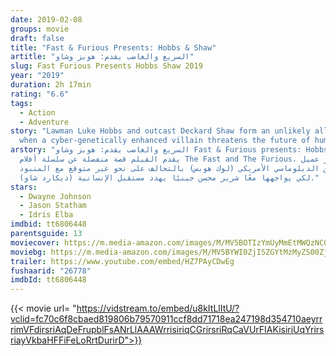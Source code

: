 ```yaml
---
date: 2019-02-08
groups: movie
draft: false
title: "Fast & Furious Presents: Hobbs & Shaw"
artitle: "السريع والغاضب يقدم: هوبز وشاو"
slug: Fast Furious Presents Hobbs Shaw 2019
year: "2019"
duration: 2h 17min
rating: "6.6"
tags:
  - Action
  - Adventure
story: "Lawman Luke Hobbs and outcast Deckard Shaw form an unlikely alliance
  when a cyber-genetically enhanced villain threatens the future of humanity. "
arstory: "السريع والغاضب يقدم: هوبز وشاو Fast & Furious presents: Hobbs & Shaw
  يقدم الفيلم قصة منفصلة عن سلسلة أفلام The Fast and The Furious، حيث يقرر عميل
  اﻷمن الدبلوماسي اﻷمريكي (لوك هوبس) بالتحالف على نحو غير متوقع مع المنبوذ
  (ديكارد شاو) لكي يواجهها معًا شرير محسن جينيًا يهدد مستقبل الإنسانية."
stars:
  - Dwayne Johnson
  - Jason Statham
  - Idris Elba
imdbid: tt6806448
parentsguide: 13
moviecover: https://m.media-amazon.com/images/M/MV5BOTIzYmUyMmEtMWQzNC00YzExLTk3MzYtZTUzYjMyMmRiYzIwXkEyXkFqcGdeQXVyMDM2NDM2MQ@@._V1_UY268_CR1,0,182,268_AL_.jpg
moviebg: https://m.media-amazon.com/images/M/MV5BYWI0ZjI5ZGYtMzMyZS00ZjdkLWFkYzgtMjlkYmVkZTAwODRjXkEyXkFqcGdeQXVyMTkxNjUyNQ@@._V1_SX1777_CR0,0,1777,943_AL_.jpg
trailer: https://www.youtube.com/embed/HZ7PAyCDwEg
fushaarid: "26778"
imdbId: tt6806448
---
```


{{< movie url= "https://vidstream.to/embed/u8kItLlItU/?vclid=fc70c6f8cbaed819806b79570911ccf8dd71718ea247198d354710aeyrrrimVFdirsriAqDeFrupblFsANrLlAAAWrrisiriqCGrirsriRqCaVUrFIAKisiriUqYrirsriayVkbaHFFiFeLoRrtDurirD">}}
